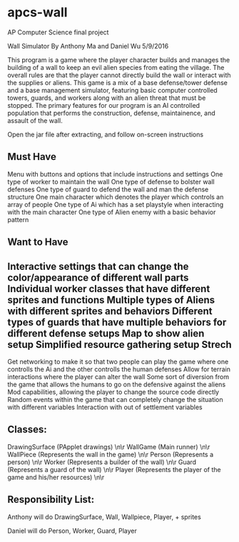 # apcs-wall
AP Computer Science final project

Wall Simulator By Anthony Ma and Daniel Wu 5/9/2016

This program is a game where the player character builds and manages the building of a wall to keep an evil alien species from eating the village. The overall rules are that the player cannot directly build the wall or interact with the supplies or aliens. This game is a mix of a base defense/tower defense and a base management simulator, featuring basic computer controlled towers, guards, and workers along with an alien threat that must be stopped. The primary features for our program is an AI controlled population that performs the construction, defense, maintainence, and assault of the wall.

Open the jar file after extracting, and follow on-screen instructions

Must Have
-----------------------------------------------------------------------------------
Menu with buttons and options that include instructions and settings
One type of worker to maintain the wall
One type of defense to bolster wall defenses
One type of guard to defend the wall and man the defense structure
One main character which denotes the player which controls an array of people
One type of Ai which has a set playstyle when interacting with the main character
One type of Alien enemy with a basic behavior pattern

Want to Have
-----------------------------------------------------------------------------------
Interactive settings that can change the color/appearance of different wall parts
Individual worker classes that have different sprites and functions
Multiple types of Aliens with different sprites and behaviors
Different types of guards that have multiple behaviors for different defense setups
Map to show alien setup 
Simplified resource gathering setup
Strech
-----------------------------------------------------------------------------------
Get networking to make it so that two people can play the game where one controlls the Ai and the other controlls the human defenses
Allow for terrain interactions where the player can alter the wall
Some sort of diversion from the game that allows the humans to go on the defensive against the aliens
Mod capabilities, allowing the player to change the source code directly
Random events within the game that can completely change the situation with different variables
Interaction with out of settlement variables 

Classes: 
-----------------------------------------------------------------------------------
DrawingSurface (PApplet drawings) \n\r
WallGame (Main runner) \n\r
WallPiece (Represents the wall in the game) \n\r
Person (Represents a person) \n\r
Worker (Represents a builder of the wall) \n\r
Guard (Represents a guard of the wall) \n\r
Player (Represents the player of the game and his/her resources) \n\r

Responsibility List: 
-----------------------------------------------------------------------------------
Anthony will do DrawingSurface, Wall, Wallpiece, Player, + sprites 

Daniel will do Person, Worker, Guard, Player

